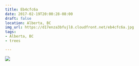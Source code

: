 ```yaml
---
title: Eb4cfc6a
date: 2017-02-19T20:00:28-08:00
draft: false
location: Alberta, BC
img_url: https://d17enza3bfujl8.cloudfront.net/eb4cfc6a.jpg
tags:
- Alberta, BC
- trees

---
```


![](https://d17enza3bfujl8.cloudfront.net/eb4cfc6a.jpg)
